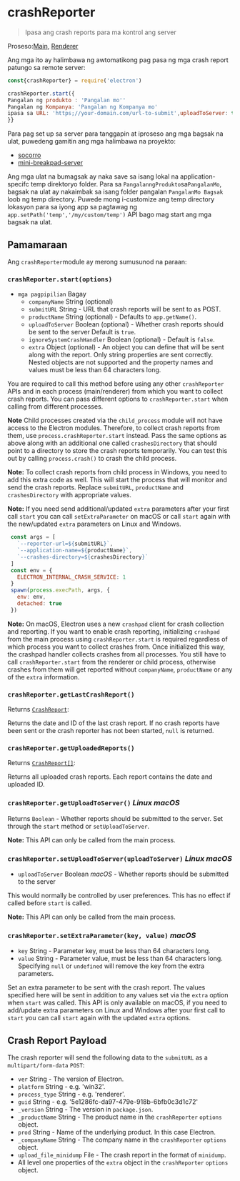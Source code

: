 # crashReporter

> Ipasa ang crash reports para ma kontrol ang server

Proseso:[Main](../glossary.md#main-process), [Renderer](../glossary.md#renderer-process) 

Ang mga ito ay halimbawa ng awtomatikong pag pasa ng mga crash report patungo sa remote server:

```javascript
const{crashReporter} = require('electron')

crashReporter.start({
Pangalan ng produkto : 'Pangalan mo''
Pangalan ng Kompanya: 'Pangalan ng Kompanya mo'
ipasa sa URL: 'https;//your-domain.com/url-to-submit',uploadToServer: true
}}
```

Para pag set up sa server para tanggapin at iproseso ang mga bagsak na ulat, puwedeng gamitin ang mga halimbawa na proyekto:

* [socorro](https://github.com/mozilla/socorro)
* [mini-breakpad-server](https://github.com/electron/mini-breakpad-server)

Ang mga ulat na bumagsak ay naka save sa isang lokal na application-specifc temp direktoryo folder. Para sa `PangalanngProdukto`sa`PangalanMo`, bagsak na ulat ay nakaimbak sa isang folder pangalan `PangalanMo Bagsak` loob ng temp directory. Puwede mong i-customize ang temp directory lokasyon para sa iyong app sa pagtawag ng `app.setPath('temp','/my/custom/temp')` API bago mag start ang mga bagsak na ulat.

## Pamamaraan

Ang `crashReporter`module ay merong sumusunod na paraan:

### `crashReporter.start(options)`

* `mga pagpipilian` Bagay 
  * `companyName` String (optional)
  * `submitURL` String - URL that crash reports will be sent to as POST.
  * `productName` String (optional) - Defaults to `app.getName()`.
  * `uploadToServer` Boolean (optional) - Whether crash reports should be sent to the server Default is `true`.
  * `ignoreSystemCrashHandler` Boolean (optional) - Default is `false`.
  * `extra` Object (optional) - An object you can define that will be sent along with the report. Only string properties are sent correctly. Nested objects are not supported and the property names and values must be less than 64 characters long.

You are required to call this method before using any other `crashReporter` APIs and in each process (main/renderer) from which you want to collect crash reports. You can pass different options to `crashReporter.start` when calling from different processes.

**Note** Child processes created via the `child_process` module will not have access to the Electron modules. Therefore, to collect crash reports from them, use `process.crashReporter.start` instead. Pass the same options as above along with an additional one called `crashesDirectory` that should point to a directory to store the crash reports temporarily. You can test this out by calling `process.crash()` to crash the child process.

**Note:** To collect crash reports from child process in Windows, you need to add this extra code as well. This will start the process that will monitor and send the crash reports. Replace `submitURL`, `productName` and `crashesDirectory` with appropriate values.

**Note:** If you need send additional/updated `extra` parameters after your first call `start` you can call `setExtraParameter` on macOS or call `start` again with the new/updated `extra` parameters on Linux and Windows.

```js
 const args = [
   `--reporter-url=${submitURL}`,
   `--application-name=${productName}`,
   `--crashes-directory=${crashesDirectory}`
 ]
 const env = {
   ELECTRON_INTERNAL_CRASH_SERVICE: 1
 }
 spawn(process.execPath, args, {
   env: env,
   detached: true
 })
```

**Note:** On macOS, Electron uses a new `crashpad` client for crash collection and reporting. If you want to enable crash reporting, initializing `crashpad` from the main process using `crashReporter.start` is required regardless of which process you want to collect crashes from. Once initialized this way, the crashpad handler collects crashes from all processes. You still have to call `crashReporter.start` from the renderer or child process, otherwise crashes from them will get reported without `companyName`, `productName` or any of the `extra` information.

### `crashReporter.getLastCrashReport()`

Returns [`CrashReport`](structures/crash-report.md):

Returns the date and ID of the last crash report. If no crash reports have been sent or the crash reporter has not been started, `null` is returned.

### `crashReporter.getUploadedReports()`

Returns [`CrashReport[]`](structures/crash-report.md):

Returns all uploaded crash reports. Each report contains the date and uploaded ID.

### `crashReporter.getUploadToServer()` *Linux* *macOS*

Returns `Boolean` - Whether reports should be submitted to the server. Set through the `start` method or `setUploadToServer`.

**Note:** This API can only be called from the main process.

### `crashReporter.setUploadToServer(uploadToServer)` *Linux* *macOS*

* `uploadToServer` Boolean *macOS* - Whether reports should be submitted to the server

This would normally be controlled by user preferences. This has no effect if called before `start` is called.

**Note:** This API can only be called from the main process.

### `crashReporter.setExtraParameter(key, value)` *macOS*

* `key` String - Parameter key, must be less than 64 characters long.
* `value` String - Parameter value, must be less than 64 characters long. Specifying `null` or `undefined` will remove the key from the extra parameters.

Set an extra parameter to be sent with the crash report. The values specified here will be sent in addition to any values set via the `extra` option when `start` was called. This API is only available on macOS, if you need to add/update extra parameters on Linux and Windows after your first call to `start` you can call `start` again with the updated `extra` options.

## Crash Report Payload

The crash reporter will send the following data to the `submitURL` as a `multipart/form-data` `POST`:

* `ver` String - The version of Electron.
* `platform` String - e.g. 'win32'.
* `process_type` String - e.g. 'renderer'.
* `guid` String - e.g. '5e1286fc-da97-479e-918b-6bfb0c3d1c72'
* `_version` String - The version in `package.json`.
* `_productName` String - The product name in the `crashReporter` `options` object.
* `prod` String - Name of the underlying product. In this case Electron.
* `_companyName` String - The company name in the `crashReporter` `options` object.
* `upload_file_minidump` File - The crash report in the format of `minidump`.
* All level one properties of the `extra` object in the `crashReporter` `options` object.